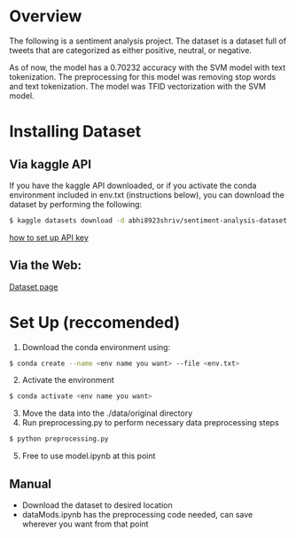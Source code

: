 # Overview

The following is a sentiment analysis project. The dataset is a dataset full of tweets that are categorized as
either positive, neutral, or negative.

As of now, the model has a 0.70232 accuracy with the SVM model with text tokenization.
The preprocessing for this model was removing stop words and text tokenization.
The model was TFID vectorization with the SVM model.

# Installing Dataset
## Via kaggle API
If you have the kaggle API downloaded, or if you activate the conda environment included in env.txt (instructions below), 
you can download the dataset by performing the following:
```sh
$ kaggle datasets download -d abhi8923shriv/sentiment-analysis-dataset
```
[how to set up API key](https://fcpython.com/extra-time/searching-downloading-kaggle-datasets-command-line)

## Via the Web: 
[Dataset page](https://www.kaggle.com/datasets/abhi8923shriv/sentiment-analysis-dataset/data)

# Set Up (reccomended)
1. Download the conda environment using: 
```sh
$ conda create --name <env name you want> --file <env.txt>
```
2. Activate the environment
```sh
$ conda activate <env name you want>
```
3. Move the data into the ./data/original directory
4. Run preprocessing.py to perform necessary data preprocessing steps
```sh
$ python preprocessing.py
```
5. Free to use model.ipynb at this point

## Manual
- Download the dataset to desired location
- dataMods.ipynb has the preprocessing code needed, can save wherever you want from that point
